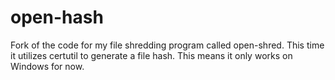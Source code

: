 # open-hash
Fork of the code for my file shredding program called open-shred. This time it utilizes certutil to generate a file hash.  This means it only works on Windows for now.
